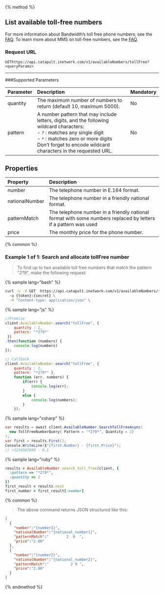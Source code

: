 {% method %}
## List available toll-free numbers
For more information about Bandwidth’s toll free phone numbers, see the <a href="https://dev.bandwidth.com/faq/#voice">FAQ</a>. To learn more about MMS on toll-free numbers, see the [FAQ](https://dev.bandwidth.com/faq/messaging/tollfreeMMS.html).



### Request URL

<code class="get">GET</code>`https://api.catapult.inetwork.com/v1/availableNumbers/tollFree?<queryParams>`

---

###Supported Parameters

| Parameter | Description                                                                                                                                                                                                                                | Mandatory |
|:----------|:-------------------------------------------------------------------------------------------------------------------------------------------------------------------------------------------------------------------------------------------|:----------|
| quantity  | The maximum number of numbers to return (default 10, maximum 5000).                                                                                                                                                                        | No        |
| pattern   | A number pattern that may include letters, digits, and the following wildcard characters:<br> - `?` : matches any single digit<br> - `*` : matches zero or more digits<br>Don’t forget to encode wildcard characters in the requested URL. | No        |

## Properties
| Property       | Description                                                                                                   
|:---------------|:--------------------------------------------------------------------------------------------------------------
| number         | The telephone number in E.164 format.                                                                         
| nationalNumber | The telephone number in a friendly national format.                                                           
| patternMatch   | The telephone number in a friendly national format with some numbers replaced by letters if a pattern was used
| price          | The monthly price for the phone number.


{% common %}
### Example 1 of 1: Search and allocate tollFree number
> To find up to two available toll free numbers that match the pattern "*2?9*", make the following request:

{% sample lang="bash" %}

```bash
curl -v -X GET  https://api.catapult.inetwork.com/v1/availableNumbers/tollFree?pattern=*2%3F9*&quantity=2 \
  -u {token}:{secret} \
  -H "Content-type: application/json" \
```

{% sample lang="js" %}

```js
//Promise
client.AvailableNumber.search("tollFree", {
	quantity : 2,
	pattern: "*2?9*"
 })
.then(function (numbers) {
	console.log(numbers)
});

// Callback
client.AvailableNumber.search("tollFree", {
	quantity : 2,
	pattern: "*2?9*" },
	function (err, numbers) {
		if(err) {
			console.log(err);
		}
		else {
			console.log(numbers);
		}
	});
```

{% sample lang="csharp" %}

```csharp
var results = await client.AvailableNumber.SearchTollFreeAsync(
  new TollFreeNumberQuery{ Pattern = "*2?9*", Quantity = 2}
);
var first = results.First();
Console.WriteLine($"{first.Number} - {first.Price}");
// +1234567890 - 0.1
```

{% sample lang="ruby" %}

```ruby
results = AvailableNumber.search_toll_free(client, {
  :pattern => "*2?9*",
  :quantity => 2
})
first_result = results.next
first_number = first_result[:number]
```
{% common %}
> The above command returns JSON structured like this:

```json
[
  {
    "number":"{number1}",
    "nationalNumber":"{national_number1}",
    "patternMatch":"        2  9  ",
    "price":"2.00"
  },
  {
    "number":"{number2}",
    "nationalNumber":"{national_number2}",
    "patternMatch":"          2 9 ",
    "price":"2.00"
  }
]
```
{% endmethod %}
